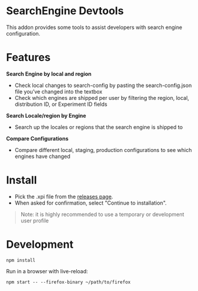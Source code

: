 # SearchEngine Devtools

This addon provides some tools to assist developers with
search engine configuration.

# Features

**Search Engine by local and region**

- Check local changes to search-config by pasting the search-config.json file you’ve changed into the textbox
- Check which engines are shipped per user by filtering the region, local, distribution ID, or Experiment ID fields

**Search Locale/region by Engine**

- Search up the locales or regions that the search engine is shipped to

**Compare Configurations**

- Compare different local, staging, production configurations to see which engines have changed

# Install

- Pick the .xpi file from the [releases page](https://github.com/mozilla/searchengine-devtools/releases).
- When asked for confirmation, select "Continue to installation".

> Note: it is highly recommended to use a temporary or development user profile

# Development

```
npm install
```

Run in a browser with live-reload:

```
npm start -- --firefox-binary ~/path/to/firefox
```
